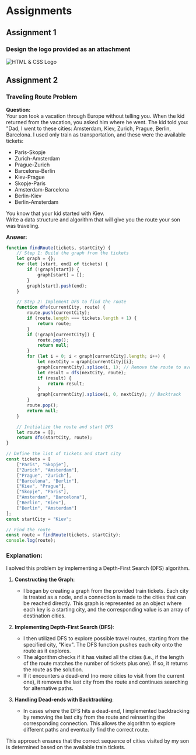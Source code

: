 # Assignments

## Assignment 1
### Design the logo provided as an attachment

![HTML & CSS Logo](/SimplyFI/src/assets/simplyfi.png)

## Assignment 2
### Traveling Route Problem

**Question:**  
Your son took a vacation through Europe without telling you. When the kid returned from the vacation, you asked him where he went. The kid told you: "Dad, I went to these cities: Amsterdam, Kiev, Zurich, Prague, Berlin, Barcelona. I used only train as transportation, and these were the available tickets:
- Paris-Skopje
- Zurich-Amsterdam
- Prague-Zurich
- Barcelona-Berlin
- Kiev-Prague
- Skopje-Paris
- Amsterdam-Barcelona
- Berlin-Kiev
- Berlin-Amsterdam

You know that your kid started with Kiev.  
Write a data structure and algorithm that will give you the route your son was traveling.

**Answer:**

```javascript
function findRoute(tickets, startCity) {
    // Step 1: Build the graph from the tickets
    let graph = {};
    for (let [start, end] of tickets) {
        if (!graph[start]) {
            graph[start] = [];
        }
        graph[start].push(end);
    }

    // Step 2: Implement DFS to find the route
    function dfs(currentCity, route) {
        route.push(currentCity);
        if (route.length === tickets.length + 1) {
            return route;
        }
        if (!graph[currentCity]) {
            route.pop();
            return null;
        }
        for (let i = 0; i < graph[currentCity].length; i++) {
            let nextCity = graph[currentCity][i];
            graph[currentCity].splice(i, 1); // Remove the route to avoid revisiting
            let result = dfs(nextCity, route);
            if (result) {
                return result;
            }
            graph[currentCity].splice(i, 0, nextCity); // Backtrack
        }
        route.pop();
        return null;
    }

    // Initialize the route and start DFS
    let route = [];
    return dfs(startCity, route);
}

// Define the list of tickets and start city
const tickets = [
    ["Paris", "Skopje"],
    ["Zurich", "Amsterdam"],
    ["Prague", "Zurich"],
    ["Barcelona", "Berlin"],
    ["Kiev", "Prague"],
    ["Skopje", "Paris"],
    ["Amsterdam", "Barcelona"],
    ["Berlin", "Kiev"],
    ["Berlin", "Amsterdam"]
];
const startCity = "Kiev";

// Find the route
const route = findRoute(tickets, startCity);
console.log(route);


```
### Explanation:

I solved this problem by implementing a Depth-First Search (DFS) algorithm.

1. **Constructing the Graph**:
   - I began by creating a graph from the provided train tickets. Each city is treated as a node, and a connection is made to the cities that can be reached directly. This graph is represented as an object where each key is a starting city, and the corresponding value is an array of destination cities.

2. **Implementing Depth-First Search (DFS)**:
   - I then utilized DFS to explore possible travel routes, starting from the specified city, "Kiev". The DFS function pushes each city onto the route as it explores.
   - The algorithm checks if it has visited all the cities (i.e., if the length of the route matches the number of tickets plus one). If so, it returns the route as the solution.
   - If it encounters a dead-end (no more cities to visit from the current one), it removes the last city from the route and continues searching for alternative paths.

3. **Handling Dead-ends with Backtracking**:
   - In cases where the DFS hits a dead-end, I implemented backtracking by removing the last city from the route and reinserting the corresponding connection. This allows the algorithm to explore different paths and eventually find the correct route.

This approach ensures that the correct sequence of cities visited by my son is determined based on the available train tickets.
